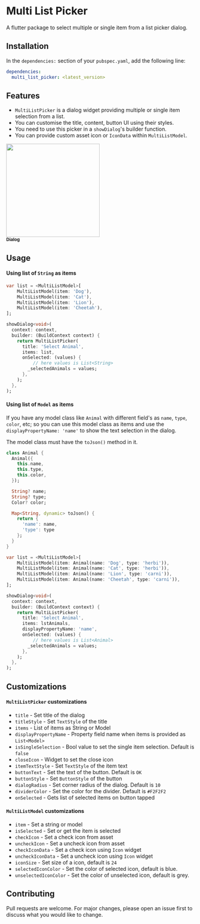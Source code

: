 
# Multi List Picker

A flutter package to select multiple or single item from a list picker dialog.

## Installation

In the `dependencies:` section of your `pubspec.yaml`, add the following line:

```yaml
dependencies:
  multi_list_picker: <latest_version>
```

## Features

- `MultiListPicker` is a dialog widget providing multiple or single item selection from a list.
- You can customise the title, content, button UI using their styles.
- You need to use this picker in a `showDialog`'s builder function.
- You can provide custom asset icon or `IconData` within `MultiListModel`.

<img src="https://raw.githubusercontent.com/hemantbeast/multi_list_picker/master/gif/preview.gif" width="250"/><br /><sub><b>Dialog</b></sub>

## Usage

#### Using list of `String` as items

```dart
var list = <MultiListModel>[
    MultiListModel(item: 'Dog'),
    MultiListModel(item: 'Cat'),
    MultiListModel(item: 'Lion'),
    MultiListModel(item: 'Cheetah'),
];
```

```dart
showDialog<void>(
  context: context,
  builder: (BuildContext context) {
    return MultiListPicker(
      title: 'Select Animal',
      items: list,
      onSelected: (values) {
          // here values is List<String>
        _selectedAnimals = values;
      },
    );
  },
);
```

#### Using list of `Model` as items

If you have any model class like `Animal` with different field's as `name`, `type`, `color`, etc; so you can use this model class as items and use the `displayPropertyName: 'name'` to show the text selection in the dialog.

The model class must have the `toJson()` method in it.

```dart
class Animal {
  Animal({
    this.name,
    this.type,
    this.color,
  });

  String? name;
  String? type;
  Color? color;

  Map<String, dynamic> toJson() {
    return {
      'name': name,
      'type': type
    };
  }
}
```

```dart
var list = <MultiListModel>[
    MultiListModel(item: Animal(name: 'Dog', type: 'herbi')),
    MultiListModel(item: Animal(name: 'Cat', type: 'herbi')),
    MultiListModel(item: Animal(name: 'Lion', type: 'carni')),
    MultiListModel(item: Animal(name: 'Cheetah', type: 'carni')),
];
```

```dart
showDialog<void>(
  context: context,
  builder: (BuildContext context) {
    return MultiListPicker(
      title: 'Select Animal',
      items: lstAnimals,
      displayPropertyName: 'name',
      onSelected: (values) {
          // here values is List<Animal>
        _selectedAnimals = values;
      },
    );
  },
);
```

## Customizations

#### `MultiListPicker` customizations

- `title` - Set title of the dialog
- `titleStyle` - Set `TextStyle` of the title
- `items` - List of items as String or Model
- `displayPropertyName` - Property field name when items is provided as `List<Model>`
- `isSingleSelection` - Bool value to set the single item selection. Default is `false`
- `closeIcon` - Widget to set the close icon
- `itemTextStyle` - Set `TextStyle` of the item text
- `buttonText` - Set the text of the button. Default is `OK`
- `buttonStyle` - Set `ButtonStyle` of the button
- `dialogRadius` - Set corner radius of the dialog. Default is `10`
- `dividerColor` - Set the color for the divider. Default is `#F2F2F2`
- `onSelected` - Gets list of selected items on button tapped

#### `MultiListModel` customizations

- `item` - Set a string or model
- `isSelected` - Set or get the item is selected
- `checkIcon` - Set a check icon from asset
- `uncheckIcon` - Set a uncheck icon from asset
- `checkIconData` - Set a check icon using `Icon` widget
- `uncheckIconData` - Set a uncheck icon using `Icon` widget
- `iconSize` - Set size of a icon, default is `24`
- `selectedIconColor` - Set the color of selected icon, default is blue.
- `unselectedIconColor` - Set the color of unselected icon, default is grey.

## Contributing

Pull requests are welcome. For major changes, please open an issue first to discuss what you would like to change.

